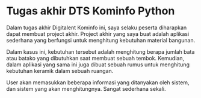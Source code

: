 # Tugas akhir DTS Kominfo Python

Dalam tugas akhir Digitalent Kominfo ini, saya selaku peserta diharapkan dapat membuat project akhir. Project akhir yang saya buat adalah aplikasi sederhana yang berfungsi untuk menghitung kebutuhan material bangunan. 

Dalam kasus ini, kebutuhan tersebut adalah menghitung berapa jumlah bata atau batako yang dibutuhkan saat membuat sebuah tembok. Kemudian, dalam aplikasi yang sama ini juga dibuat sebuah rumus untuk menghitung kebutuhan keramik dalam sebuah ruangan.

User akan memasukkan beberapa informasi yang ditanyakan oleh sistem, dan sistem yang akan menghitungnya.
Sangat sederhana sekali.

